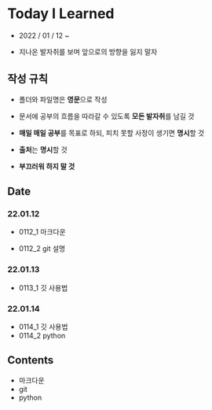 # Today I Learned

* 2022 / 01 / 12 ~

* 지나온 발자취를 보며 앞으로의 방향을 잃지 말자

  

## 작성 규칙

* 폴더와 파일명은 **영문**으로 작성

* 문서에 공부의 흐름을 따라갈 수 있도록 **모든 발자취**를 남길 것

* **매일 매일 공부**를 목표로 하되, 피치 못할 사정이 생기면 **명시**할 것

* **출처**는 **명시**할 것

* **부끄러워 하지 말 것**

  

## Date

### 22.01.12

* 0112_1 마크다운

* 0112_2 git 설명

### 22.01.13

* 0113_1 깃 사용법

### 22.01.14

* 0114_1 깃 사용법
* 0114_2 python

## Contents

* 마크다운
* git
* python